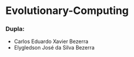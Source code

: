 # Evolutionary-Computing

### Dupla:
  - Carlos Eduardo Xavier Bezerra
  - Elygledson José da Silva Bezerra
